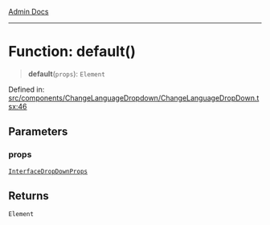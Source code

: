 [Admin Docs](/)

***

# Function: default()

> **default**(`props`): `Element`

Defined in: [src/components/ChangeLanguageDropdown/ChangeLanguageDropDown.tsx:46](https://github.com/PalisadoesFoundation/talawa-admin/blob/main/src/components/ChangeLanguageDropdown/ChangeLanguageDropDown.tsx#L46)

## Parameters

### props

[`InterfaceDropDownProps`](types\DropDown\interface\README\interfaces\InterfaceDropDownProps.md)

## Returns

`Element`
